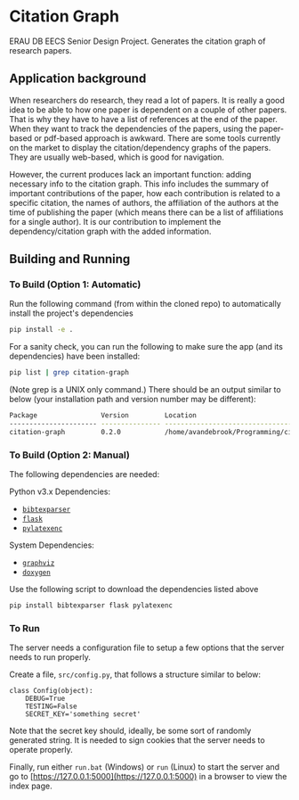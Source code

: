 # Citation Graph
ERAU DB EECS Senior Design Project. Generates the citation graph of research papers.

## Application background
When researchers do research, they read a lot of papers. It is really a good idea to be able to how one paper is dependent on a couple of other papers. That is why they have to have a list of references at the end of the paper. When they want to track the dependencies of the papers, using the paper-based or pdf-based approach is awkward. There are some tools currently on the market to display the citation/dependency graphs of the papers. They are usually web-based, which is good for navigation.

However, the current produces lack an important function: adding necessary info to the citation graph. This info includes the summary of important contributions of the paper, how each contribution is related to a specific citation, the names of authors, the affiliation of the authors at the time of publishing the paper (which means there can be a list of affiliations for a single author). It is our contribution to implement the dependency/citation graph with the added information.

## Building and Running
### To Build (Option 1: Automatic)
Run the following command (from within the cloned repo) to automatically install the project's dependencies
```bash
pip install -e .
```
For a sanity check, you can run the following to make sure the app (and its dependencies) have been installed:
```bash
pip list | grep citation-graph
```
(Note grep is a UNIX only command.) There should be an output similar to below (your installation path and version number may be different):
```bash
Package                Version         Location
---------------------- --------------- --------------------------------------------
citation-graph         0.2.0           /home/avandebrook/Programming/citation-graph
```
### To Build (Option 2: Manual)
The following dependencies are needed:

Python v3.x Dependencies:
* [`bibtexparser`](https://bibtexparser.readthedocs.io/en/master/)
* [`flask`](https://flask.palletsprojects.com/)
* [`pylatexenc`](https://pylatexenc.readthedocs.io/en/latest/index.html)

System Dependencies:
* [`graphviz`](https://graphviz.org/)
* [`doxygen`](https://www.doxygen.nl/)

Use the following script to download the dependencies listed above
```bash
pip install bibtexparser flask pylatexenc
```
### To Run
The server needs a configuration file to setup a few options that the server needs to run properly.

Create a file, `src/config.py`, that follows a structure similar to below:
```python3
class Config(object):
	DEBUG=True
	TESTING=False
	SECRET_KEY='something secret'
```
Note that the secret key should, ideally, be some sort of randomly generated string. It is needed to sign cookies that the server needs to operate properly.

Finally, run either `run.bat` (Windows) or `run` (Linux) to start the server and go to [https://127.0.0.1:5000](https://127.0.0.1:5000) in a browser to view the index page.
